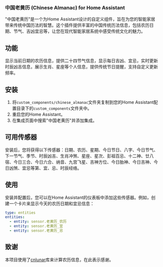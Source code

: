 
### 中国老黄历 (Chinese Almanac) for Home Assistant

"中国老黄历"是一个为Home Assistant设计的自定义组件，旨在为您的智能家居带来传统中国历法的智慧。这个插件提供丰富的中国传统历法信息，包括农历日期、节气、吉凶宜忌等，让您在现代智能家居系统中感受传统文化的魅力。

## 功能
显示当前日期的农历信息，提供二十四节气信息，显示每日吉凶、宜忌，实时更新时辰凶吉信息，展示生肖、星座等个人信息，提供传统节日提醒，支持自定义更新频率。

## 安装
1. 将`custom_components/chinese_almanac`文件夹复制到您的Home Assistant配置目录下的`custom_components`文件夹中。
2. 重启您的Home Assistant。
3. 在集成页面中搜索"中国老黄历"并添加集成。

## 可用传感器
安装后，您将获得以下传感器：日期、农历、星期、今日节日、八字、今日节气、下一节气、季节、时辰凶吉、生肖冲煞、星座、星次、彭祖百忌、十二神、廿八宿、今日三合、今日六合、纳音、九宫飞星、吉神方位、今日胎神、今日吉神、今日凶煞、宜忌等第、宜、忌、时辰经络。

## 使用
安装并配置后，您可以在Home Assistant的仪表板中添加这些传感器。例如，创建一个卡片来显示今天的农历日期和宜忌信息：

```yaml
type: entities
entities:
  - entity: sensor.老黄历_农历
  - entity: sensor.老黄历_宜
  - entity: sensor.老黄历_忌
```

## 致谢
本项目使用了[cnlunar](https://github.com/6tail/lunar-python)库来计算农历信息，在此表示感谢。
